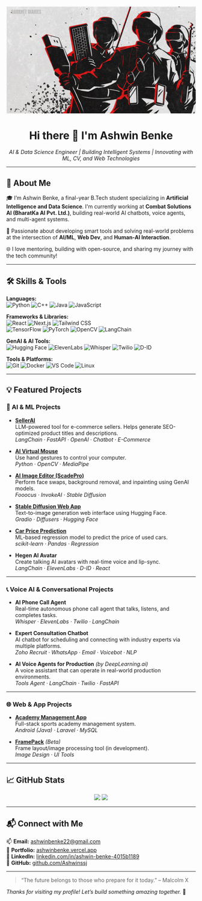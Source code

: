 <!-- Banner Image -->
<p align="center">
  <img src="https://github.com/Ashwinssj/Ashwinssj/blob/main/assets/cyberarmy-Desktop.jpg?raw=true" alt="Cyber Army Banner" width="800" />
</p>

<h1 align="center">Hi there 👋 I'm Ashwin Benke</h1>

<p align="center">
  <em>AI & Data Science Engineer | Building Intelligent Systems | Innovating with ML, CV, and Web Technologies</em>
</p>

---

## 🚀 About Me

🎓 I’m Ashwin Benke, a final-year B.Tech student specializing in **Artificial Intelligence and Data Science**. I'm currently working at **Combat Solutions AI (BharatKa AI Pvt. Ltd.)**, building real-world AI chatbots, voice agents, and multi-agent systems.

🧠 Passionate about developing smart tools and solving real-world problems at the intersection of **AI/ML**, **Web Dev**, and **Human-AI Interaction**.

🌐 I love mentoring, building with open-source, and sharing my journey with the tech community!

---

## 🛠️ Skills & Tools

**Languages:**  
![Python](https://img.shields.io/badge/-Python-333?style=flat&logo=python)
![C++](https://img.shields.io/badge/-C++-00599C?style=flat&logo=c%2B%2B)
![Java](https://img.shields.io/badge/-Java-007396?style=flat&logo=java)
![JavaScript](https://img.shields.io/badge/-JavaScript-F7DF1E?style=flat&logo=javascript&logoColor=black)

**Frameworks & Libraries:**  
![React](https://img.shields.io/badge/-React-20232A?style=flat&logo=react)
![Next.js](https://img.shields.io/badge/-Next.js-000000?style=flat&logo=nextdotjs)
![Tailwind CSS](https://img.shields.io/badge/-TailwindCSS-38B2AC?style=flat&logo=tailwind-css)  
![TensorFlow](https://img.shields.io/badge/-TensorFlow-FF6F00?style=flat&logo=tensorflow)
![PyTorch](https://img.shields.io/badge/-PyTorch-EE4C2C?style=flat&logo=pytorch)
![OpenCV](https://img.shields.io/badge/-OpenCV-5C3EE8?style=flat&logo=opencv)
![LangChain](https://img.shields.io/badge/-LangChain-000000?style=flat&logo=data:image/svg+xml;base64)

**GenAI & AI Tools:**  
![Hugging Face](https://img.shields.io/badge/-Hugging%20Face-FFD21F?style=flat&logo=huggingface)
![ElevenLabs](https://img.shields.io/badge/-ElevenLabs-black?style=flat)
![Whisper](https://img.shields.io/badge/-Whisper-blue?style=flat)
![Twilio](https://img.shields.io/badge/-Twilio-F22F46?style=flat&logo=twilio)
![D-ID](https://img.shields.io/badge/-D--ID-darkgreen?style=flat)

**Tools & Platforms:**  
![Git](https://img.shields.io/badge/-Git-F05032?style=flat&logo=git)
![Docker](https://img.shields.io/badge/-Docker-2496ED?style=flat&logo=docker)
![VS Code](https://img.shields.io/badge/-VSCode-007ACC?style=flat&logo=visual-studio-code)
![Linux](https://img.shields.io/badge/-Linux-FCC624?style=flat&logo=linux)

---

## 💡 Featured Projects

### 🧠 AI & ML Projects

- **[SellerAI](https://github.com/Ashwinssj/SellerAI)**  
  LLM-powered tool for e-commerce sellers. Helps generate SEO-optimized product titles and descriptions.  
  _LangChain · FastAPI · OpenAI · Chatbot · E-Commerce_

- **[AI Virtual Mouse](https://github.com/Ashwinssj/AI-Virtual-Mouse)**  
  Use hand gestures to control your computer.  
  _Python · OpenCV · MediaPipe_

- **[AI Image Editor (ScadePro)](https://github.com/Ashwinssj/ScadePro)**  
  Perform face swaps, background removal, and inpainting using GenAI models.  
  _Fooocus · InvokeAI · Stable Diffusion_

- **[Stable Diffusion Web App](https://github.com/Ashwinssj/StableDiffusionGradio)**  
  Text-to-image generation web interface using Hugging Face.  
  _Gradio · Diffusers · Hugging Face_

- **[Car Price Prediction](https://github.com/Ashwinssj/ML-CarPricePrediction)**  
  ML-based regression model to predict the price of used cars.  
  _scikit-learn · Pandas · Regression_

- **Hegen AI Avatar**  
  Create talking AI avatars with real-time voice and lip-sync.  
  _LangChain · ElevenLabs · D-ID · React_

---

### 📞 Voice AI & Conversational Projects

- **AI Phone Call Agent**  
  Real-time autonomous phone call agent that talks, listens, and completes tasks.  
  _Whisper · ElevenLabs · Twilio · LangChain_

- **Expert Consultation Chatbot**  
  AI chatbot for scheduling and connecting with industry experts via multiple platforms.  
  _Zoho Recruit · WhatsApp · Email · Voicebot · NLP_

- **AI Voice Agents for Production** *(by DeepLearning.ai)*  
  A voice assistant that can operate in real-world production environments.  
  _Tools Agent · LangChain · Twilio · FastAPI_

---

### 🌐 Web & App Projects

- **[Academy Management App](https://github.com/Ashwinssj/PSA-ManagementApp)**  
  Full-stack sports academy management system.  
  _Android (Java) · Laravel · MySQL_

- **[FramePack](https://github.com/Ashwinssj/FramePack-main)** *(Beta)*  
  Frame layout/image processing tool (in development).  
  _Image Design · UI Tools_

---

## 📈 GitHub Stats

<p align="center">
  <img src="https://github-readme-stats.vercel.app/api?username=Ashwinssj&show_icons=true&theme=radical" width="48%"/>
  <img src="https://github-readme-stats.vercel.app/api/top-langs/?username=Ashwinssj&layout=compact&theme=radical" width="48%"/>
</p>

---

## 📬 Connect with Me

📫 **Email:** [ashwinbenke22@gmail.com](mailto:ashwinbenke22@gmail.com)  
🔗 **Portfolio:** [ashwinbenke.vercel.app](https://ashwinbenke.vercel.app)  
💼 **LinkedIn:** [linkedin.com/in/ashwin-benke-4015b1189](https://www.linkedin.com/in/ashwin-benke-4015b1189)  
🐙 **GitHub:** [github.com/Ashwinssj](https://github.com/Ashwinssj)

---

> “The future belongs to those who prepare for it today.” – Malcolm X

_Thanks for visiting my profile! Let’s build something amazing together._ 🚀
